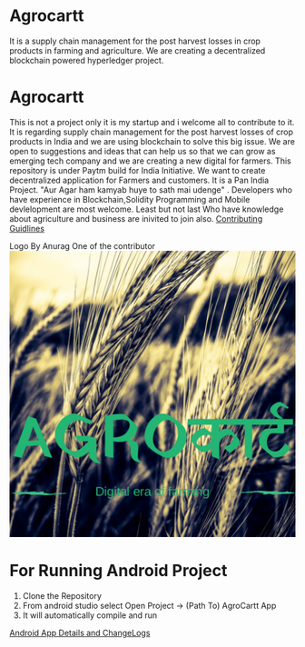 # Agrocartt
It is a supply chain management for the post harvest losses in crop products in farming and agriculture. We are creating a decentralized blockchain powered hyperledger project. 
# Agrocartt
This is not a project only it is my startup and i welcome all to contribute to it. It is regarding supply chain management for the post harvest losses of crop products in India and we are using blockchain to solve this big issue. We are open to suggestions and ideas that can help us so that we can grow as emerging tech company and we are creating a new digital for farmers. This repository is under Paytm build for India Initiative. We want to create decentralized application for Farmers and customers. It is a Pan India Project. "Aur Agar ham kamyab huye to sath mai udenge" . Developers who have experience in Blockchain,Solidity Programming and Mobile devlelopment are most welcome. Least but not last Who have knowledge about agriculture and business are inivited to join also.
[Contributing Guidlines](CONTRIBUTING.md)

Logo By Anurag One of the contributor
![](logo/agro.png)

# For Running Android Project

1. Clone the Repository
2. From android studio select Open Project -> (Path To) AgroCartt App
3. It will automatically compile and run

[Android App Details and ChangeLogs](AgroCarttApp/CHANGELOG.md)

